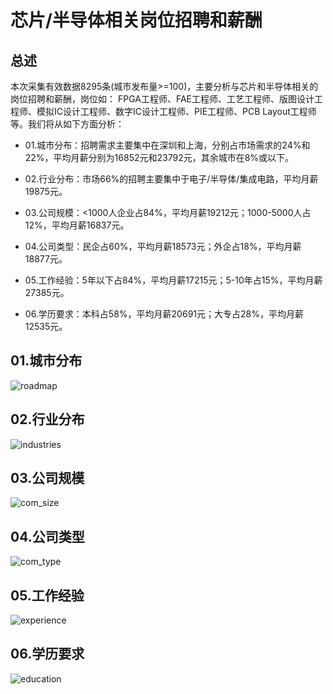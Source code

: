 # 芯片/半导体相关岗位招聘和薪酬

## 总述

本次采集有效数据8295条(城市发布量\>=100)，主要分析与芯片和半导体相关的岗位招聘和薪酬，岗位如： FPGA工程师、FAE工程师、工艺工程师、版图设计工程师、模拟IC设计工程师、数字IC设计工程师、PIE工程师、PCB Layout工程师等。我们将从如下方面分析：

-   01.城市分布：招聘需求主要集中在深圳和上海，分别占市场需求的24%和22%，平均月薪分别为16852元和23792元，其余城市在8%或以下。

-   02.行业分布：市场66%的招聘主要集中于电子/半导体/集成电路，平均月薪19875元。

-   03.公司规模：\<1000人企业占84%，平均月薪19212元；1000-5000人占12%，平均月薪16837元。

-   04.公司类型：民企占60%，平均月薪18573元；外企占18%，平均月薪18877元。

-   05.工作经验：5年以下占84%，平均月薪17215元；5-10年占15%，平均月薪27385元。

-   06.学历要求：本科占58%，平均月薪20691元；大专占28%，平均月薪12535元。

## 01.城市分布

![roadmap](PIC26/Rplot01_roadmap.png)

## 02.行业分布

![industries](PIC26/Rplot02_industries.png)

## 03.公司规模

![com_size](PIC26/Rplot03_com_size.png)

## 04.公司类型

![com_type](PIC26/Rplot04_com_type.png)

## 05.工作经验

![experience](PIC26/Rplot05_experience.png)

## 06.学历要求

![education](PIC26/Rplot06_education.png)
